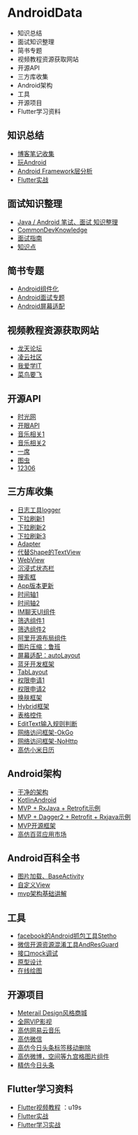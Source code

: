# AndroidData
* 知识总结
* 面试知识整理
* 简书专题
* 视频教程资源获取网站
* 开源API
* 三方库收集
* Android架构
* 工具
* 开源项目
* Flutter学习资料

## 知识总结
* [博客笔记收集](https://github.com/yangchong211/YCBlogs)
* [玩Android](http://www.wanandroid.com/)
* [Android Framework层分析](https://duanqz.github.io/)
* [Flutter实战](https://book.flutterchina.club/)

## 面试知识整理
* [Java / Android 笔试、面试 知识整理](https://github.com/hadyang/interview)
* [CommonDevKnowledge](https://github.com/AweiLoveAndroid/CommonDevKnowledge)
* [面试指南](https://github.com/stormzhang/android-interview-questions-cn)
* [知识点](https://github.com/GeniusVJR/LearningNotes)
 
## 简书专题
* [Android组件化](https://www.jianshu.com/c/a37a64f2aa96)
* [Android面试专题](https://www.jianshu.com/c/e75ac2311255)
* [Android屏幕适配](https://www.jianshu.com/c/aa7e2728c789)

## 视频教程资源获取网站
* [龙天论坛](https://www.lthack.com/)
* [凌云社区](http://www.linyunbbs.com/)
* [我爱学IT](http://www.52studyit.com/forum.php?mod=forumdisplay&fid=2&filter=typeid&typeid=68)
* [菜鸟要飞](http://www.newbiefly.com/)

## 开源API
* [时光网](https://github.com/jokermonn/-Api/blob/master/Time.md)
* [开眼API](https://github.com/jokermonn/-Api/blob/master/Eyepetizer.md)
* [音乐相关1](https://blog.csdn.net/sinat_27938829/article/details/79189477)
* [音乐相关2](https://blog.csdn.net/sinat_27938829/article/details/83383660)
* [一席](https://github.com/jokermonn/-Api/blob/master/Yixi.md)
* [图虫](https://github.com/jokermonn/-Api/blob/master/Tuchong.md)
* [12306](https://github.com/jokermonn/-Api/blob/master/12306.md)

## 三方库收集
* [日志工具logger](https://github.com/orhanobut/logger)
* [下拉刷新1](https://github.com/jdsjlzx/LRecyclerView)
* [下拉刷新2](https://github.com/bingoogolapple/BGARefreshLayout-Android)
* [下拉刷新3](https://github.com/lcodecorex/TwinklingRefreshLayout)
* [Adapter](https://github.com/CymChad/BaseRecyclerViewAdapterHelper)
* [代替Shape的TextView](https://github.com/lygttpod/SuperTextView)
* [WebView](https://github.com/Justson/AgentWeb)
* [沉浸式状态栏](https://github.com/gyf-dev/ImmersionBar)
* [搜索框](https://github.com/wenwenwen888/SearchDialog)
* [App版本更新](https://github.com/WVector/AppUpdate)
* [时间轴1](https://github.com/vivian8725118/TimeLine)
* [时间轴2](https://github.com/baoyachi/StepView)
* [IM聊天UI组件](https://github.com/jpush/aurora-imui)
* [筛选组件1](https://github.com/ccj659/PopsTabView)
* [筛选组件2](https://github.com/dongjunkun/DropDownMenu)
* [阿里开源布局组件](https://github.com/alibaba/vlayout)
* [图片压缩：鲁班](https://github.com/Curzibn/Luban)
* [屏幕适配：autoLayout](https://github.com/hongyangAndroid/AndroidAutoLayout)
* [蓝牙开发框架](https://github.com/Jasonchenlijian/FastBle)
* [TabLayout](https://github.com/yewei02538/ColorTrackTabLayout)
* [权限申请1](https://github.com/yanzhenjie/AndPermission)
* [权限申请2](https://github.com/googlesamples/easypermissions)
* [换肤框架](https://github.com/ximsfei/Android-skin-support)
* [Hybrid框架](https://github.com/Tencent/VasSonic)
* [表格控件](https://github.com/zhouchaoyuan/excelPanel)
* [EditText输入规则判断](https://github.com/ragunathjawahar/android-saripaar)
* [网络访问框架-OkGo](https://github.com/jeasonlzy/okhttp-OkGo)
* [网络访问框架-NoHttp](https://github.com/yanzhenjie/NoHttp)
* [高仿小米日历](https://github.com/yannecer/NCalendar)

## Android架构
 * [干净的架构](https://github.com/android10/Android-CleanArchitecture)
 * [KotlinAndroid](https://github.com/guofudong/KotlinAndroid)
 * [MVP + RxJava + Retrofit示例](https://github.com/yiyibb/Zhihu)
 * [MVP + Dagger2 + Retrofit + Rxjava示例](https://github.com/babylikebird/owspace)
 * [MVP开源框架](https://github.com/JessYanCoding/MVPArms)
 * [高仿百蓝应用市场](https://github.com/guzhigang001/Bailan)

 
 ## Android百科全书
 * [图片加载、BaseActivity](https://mp.weixin.qq.com/s?__biz=MzI1MDc5ODA4OA==&mid=2247483656&idx=1&sn=a4180b5b4852be90d870e0f78db99e65&chksm=e9fd886fde8a01794d2f56ab1f2c3d6203bbad7fa4ba418ddde63d27dc1a9f71500f47df5cdc&mpshare=1&scene=1&srcid=0814BRMXT378k5snOY2lum2a#rd)
 * [自定义View](https://mp.weixin.qq.com/s?timestamp=1502690029&src=3&ver=1&signature=lIiVXaFDf4elqTwI7WmXEOv37XixDodZ9PToHaiTU-5a5BVeg*UEmDFs7eDpQCwL5DTkLvi2ctBqaL2URuaIXiRqN526qw1BtpaEQ8tT3pEzmCfjgWDQZ4pyHFljkUBQ-ljkCzs4vr3iGm1q5UHB-uqnOU1u4zMD39avAKXfMqI=)
 * [mvp架构基础讲解](https://mp.weixin.qq.com/s?timestamp=1502690029&src=3&ver=1&signature=lIiVXaFDf4elqTwI7WmXEOv37XixDodZ9PToHaiTU-5a5BVeg*UEmDFs7eDpQCwL5DTkLvi2ctBqaL2URuaIXkrIQPNEDJAjyp8LWIyuSTNnH5xk566M9Hfx2Kv-YLOQDpYj2otC9nHbdeF97bbrbnjkzzeWVVl4zOiFxwNuJS0=)
 
 ## 工具
 * [facebook的Android抓包工具Stetho](https://github.com/facebook/stetho)
 * [微信开源资源混淆工具AndResGuard](https://github.com/shwenzhang/AndResGuard)
 * [接口mock调试](https://easy-mock.com/)
 * [原型设计](https://www.xiaopiu.com/)
 * [在线绘图](https://www.processon.com/)
 
 ## 开源项目
 * [Meterail Design风格商城](https://github.com/guofudong/EShop)
 * [全网VIP影视](https://github.com/guofudong/KotlinAndroid)
 * [高仿网易云音乐](https://github.com/youlookwhat/CloudReader)
 * [高仿微信](https://github.com/GitLqr/LQRWeChat)
 * [高仿今日头条标签移动删除](https://github.com/YoKeyword/ItemTouchHelperDemo)
 * [高仿微博，空间等九宫格图片组件](https://github.com/jeasonlzy/NineGridView)
 * [精仿今日头条](https://github.com/chaychan/TouTiao)
 
 ## Flutter学习资料
 * [Flutter视频教程](https://pan.baidu.com/s/1FdNTutQzlqytINsyA1ySxw) ：u19s
 * [Flutter实战](https://book.flutterchina.club/)
 * [Flutter学习实战](https://coding.net/u/ninghao/p/ninghao_flutter/git/tree/master/lib)

 
